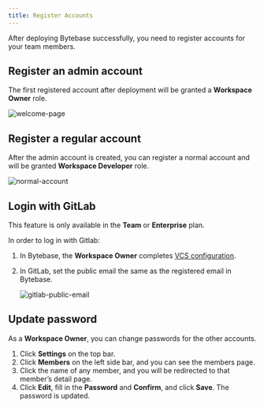 ```yaml
---
title: Register Accounts
---
```


After deploying Bytebase successfully, you need to register accounts for your team members.

## Register an admin account

The first registered account after deployment will be granted a **Workspace Owner** role.

![welcome-page](/docs/en/get-started/configure-workspace/register-accounts/welcome-page.webp)

## **Register a regular account**

After the admin account is created, you can register a normal account and will be granted **Workspace Developer** role.

![normal-account](/docs/en/get-started/configure-workspace/register-accounts/normal-account.webp)

## Login with GitLab

<hint-block type="info">

This feature is only available in the **Team** or **Enterprise** plan.

</hint-block>

In order to log in with Gitlab:

1. In Bytebase, the **Workspace Owner** completes [VCS configuration](/docs/vcs-integration/add-git-provider).
2. In GitLab, set the public email the same as the registered email in Bytebase.

   ![gitlab-public-email](/docs/en/get-started/configure-workspace/register-accounts/gitlab-public-email.webp)

## Update password

As a **Workspace Owner**, you can change passwords for the other accounts.

1. Click **Settings** on the top bar.
2. Click **Members** on the left side bar, and you can see the members page.
3. Click the name of any member, and you will be redirected to that member’s detail page.
4. Click **Edit**, fill in the **Password** and **Confirm**, and click **Save**. The password is updated.

